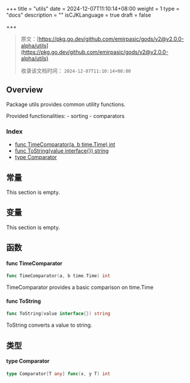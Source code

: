 +++
title = "utils"
date = 2024-12-07T11:10:14+08:00
weight = 1
type = "docs"
description = ""
isCJKLanguage = true
draft = false

+++

> 原文：[https://pkg.go.dev/github.com/emirpasic/gods/v2@v2.0.0-alpha/utils](https://pkg.go.dev/github.com/emirpasic/gods/v2@v2.0.0-alpha/utils)
>
> 收录该文档时间： `2024-12-07T11:10:14+08:00`

## Overview 

Package utils provides common utility functions.

Provided functionalities: - sorting - comparators

### Index 

- [func TimeComparator(a, b time.Time) int](https://pkg.go.dev/github.com/emirpasic/gods/v2@v2.0.0-alpha/utils#TimeComparator)
- [func ToString(value interface{}) string](https://pkg.go.dev/github.com/emirpasic/gods/v2@v2.0.0-alpha/utils#ToString)
- [type Comparator](https://pkg.go.dev/github.com/emirpasic/gods/v2@v2.0.0-alpha/utils#Comparator)

## 常量

This section is empty.

## 变量 

This section is empty.

## 函数 

#### func TimeComparator 

``` go
func TimeComparator(a, b time.Time) int
```

TimeComparator provides a basic comparison on time.Time

#### func ToString 

``` go
func ToString(value interface{}) string
```

ToString converts a value to string.

## 类型 

#### type Comparator 

``` go
type Comparator[T any] func(x, y T) int
```
